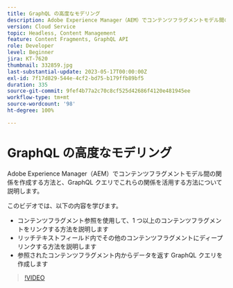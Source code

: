 ```yaml
---
title: GraphQL の高度なモデリング
description: Adobe Experience Manager（AEM）でコンテンツフラグメントモデル間の関係を作成する方法と、GraphQL クエリでこれらの関係を活用する方法について説明します。
version: Cloud Service
topic: Headless, Content Management
feature: Content Fragments, GraphQL API
role: Developer
level: Beginner
jira: KT-7620
thumbnail: 332859.jpg
last-substantial-update: 2023-05-17T00:00:00Z
exl-id: 7f17d829-544e-4cf2-bd75-b179ffb89bf5
duration: 335
source-git-commit: 9fef4b77a2c70c8cf525d42686f4120e481945ee
workflow-type: tm+mt
source-wordcount: '98'
ht-degree: 100%

---
```


# GraphQL の高度なモデリング

Adobe Experience Manager（AEM）でコンテンツフラグメントモデル間の関係を作成する方法と、GraphQL クエリでこれらの関係を活用する方法について説明します。

このビデオでは、以下の内容を学びます。

+ コンテンツフラグメント参照を使用して、1 つ以上のコンテンツフラグメントをリンクする方法を説明します
+ リッチテキストフィールド内でその他のコンテンツフラグメントにディープリンクする方法を説明します
+ 参照されたコンテンツフラグメント内からデータを返す GraphQL クエリを作成します

>[!VIDEO](https://video.tv.adobe.com/v/332859?quality=12&learn=on)
